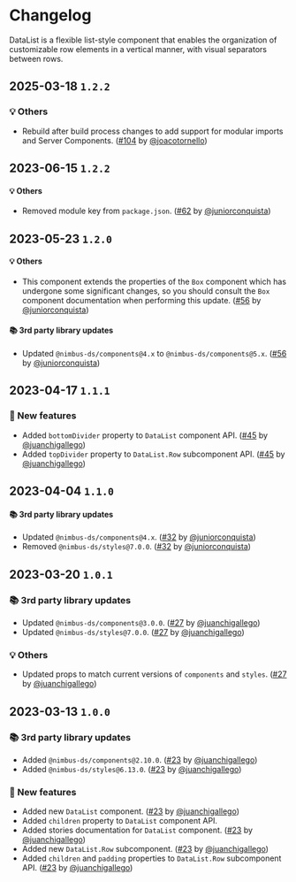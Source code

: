# Changelog

DataList is a flexible list-style component that enables the organization of customizable row elements in a vertical manner, with visual separators between rows.

## 2025-03-18 `1.2.2`

### 💡 Others

- Rebuild after build process changes to add support for modular imports and Server Components. ([#104](https://github.com/TiendaNube/nimbus-patterns/pull/104) by [@joacotornello](https://github.com/joacotornello))

## 2023-06-15 `1.2.2`

#### 💡 Others

- Removed module key from `package.json`. ([#62](https://github.com/TiendaNube/nimbus-patterns/pull/62) by [@juniorconquista](https://github.com/juniorconquista))

## 2023-05-23 `1.2.0`

#### 💡 Others

- This component extends the properties of the `Box` component which has undergone some significant changes, so you should consult the `Box` component documentation when performing this update. ([#56](https://github.com/TiendaNube/nimbus-patterns/pull/56) by [@juniorconquista](https://github.com/juniorconquista))

#### 📚 3rd party library updates

- Updated `@nimbus-ds/components@4.x` to `@nimbus-ds/components@5.x`. ([#56](https://github.com/TiendaNube/nimbus-patterns/pull/56) by [@juniorconquista](https://github.com/juniorconquista))

## 2023-04-17 `1.1.1`

### 🎉 New features

- Added `bottomDivider` property to `DataList` component API. ([#45](https://github.com/TiendaNube/nimbus-patterns/pull/45) by [@juanchigallego](https://github.com/juanchigallego))
- Added `topDivider` property to `DataList.Row` subcomponent API. ([#45](https://github.com/TiendaNube/nimbus-patterns/pull/45) by [@juanchigallego](https://github.com/juanchigallego))

## 2023-04-04 `1.1.0`

#### 📚 3rd party library updates

- Updated `@nimbus-ds/components@4.x`. ([#32](https://github.com/TiendaNube/nimbus-patterns/pull/32) by [@juniorconquista](https://github.com/juniorconquista))
- Removed `@nimbus-ds/styles@7.0.0`. ([#32](https://github.com/TiendaNube/nimbus-patterns/pull/32) by [@juniorconquista](https://github.com/juniorconquista))

## 2023-03-20 `1.0.1`

### 📚 3rd party library updates

- Updated `@nimbus-ds/components@3.0.0`. ([#27](https://github.com/TiendaNube/nimbus-patterns/pull/27) by [@juanchigallego](https://github.com/juanchigallego))
- Updated `@nimbus-ds/styles@7.0.0`. ([#27](https://github.com/TiendaNube/nimbus-patterns/pull/27) by [@juanchigallego](https://github.com/juanchigallego))

### 💡 Others

- Updated props to match current versions of `components` and `styles`. ([#27](https://github.com/TiendaNube/nimbus-patterns/pull/27) by [@juanchigallego](https://github.com/juanchigallego))

## 2023-03-13 `1.0.0`

### 📚 3rd party library updates

- Added `@nimbus-ds/components@2.10.0`. ([#23](https://github.com/TiendaNube/nimbus-patterns/pull/23) by [@juanchigallego](https://github.com/juanchigallego))
- Added `@nimbus-ds/styles@6.13.0`. ([#23](https://github.com/TiendaNube/nimbus-patterns/pull/23) by [@juanchigallego](https://github.com/juanchigallego))

### 🎉 New features

- Added new `DataList` component. ([#23](https://github.com/TiendaNube/nimbus-patterns/pull/23) by [@juanchigallego](https://github.com/juanchigallego))
- Added `children` property to `DataList` component API.
- Added stories documentation for `DataList` component. ([#23](https://github.com/TiendaNube/nimbus-patterns/pull/23) by [@juanchigallego](https://github.com/juanchigallego))
- Added new `DataList.Row` subcomponent. ([#23](https://github.com/TiendaNube/nimbus-patterns/pull/23) by [@juanchigallego](https://github.com/juanchigallego))
- Added `children` and `padding` properties to `DataList.Row` subcomponent API. ([#23](https://github.com/TiendaNube/nimbus-patterns/pull/23) by [@juanchigallego](https://github.com/juanchigallego))
